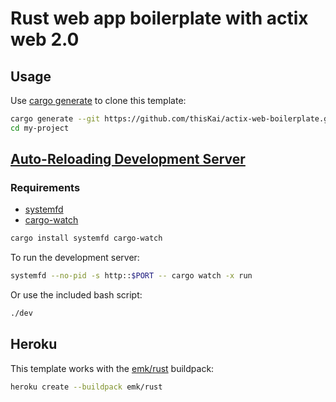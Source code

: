 # Rust web app boilerplate with actix web 2.0
## Usage
Use [cargo generate](https://github.com/ashleygwilliams/cargo-generate) to clone this template:
```bash
cargo generate --git https://github.com/thisKai/actix-web-boilerplate.git --name my-project
cd my-project
```

## [Auto-Reloading Development Server](https://actix.rs/docs/autoreload/)

### Requirements
- [systemfd](https://crates.io/crates/systemfd)
- [cargo-watch](https://crates.io/crates/cargo-watch)

```bash
cargo install systemfd cargo-watch
```

To run the development server:
```bash
systemfd --no-pid -s http::$PORT -- cargo watch -x run
```
Or use the included bash script:
```bash
./dev
```

## Heroku
This template works with the [emk/rust](https://github.com/emk/heroku-buildpack-rust) buildpack:
```bash
heroku create --buildpack emk/rust
```
